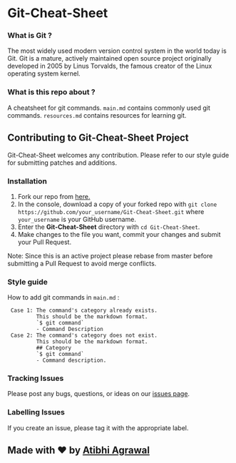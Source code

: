 # Git-Cheat-Sheet

### **What is Git ?**

The most widely used modern version control system in the world today is Git. Git is a mature, actively maintained open source project originally developed in 2005 by Linus Torvalds, the famous creator of the Linux operating system kernel.

### **What is this repo about ?**

A cheatsheet for git commands. 
`main.md` contains commonly used git commands.
`resources.md` contains resources for learning git. 

## Contributing to Git-Cheat-Sheet Project

Git-Cheat-Sheet welcomes any contribution. Please refer to our style guide for submitting patches and additions.

### Installation
1. Fork our repo from [here.](https://github.com/aSquare14/Git-Cheat-Sheet)
2. In the console, download a copy of your forked repo with `git clone https://github.com/your_username/Git-Cheat-Sheet.git` where `your_username` is your GitHub username.
3. Enter the **Git-Cheat-Sheet** directory with `cd Git-Cheat-Sheet`.
4. Make changes to the file you want, commit your changes and submit your Pull Request.

Note: Since this is an active project please rebase from master before submitting a Pull Request to avoid merge conflicts.  

### Style guide
How to add git commands in `main.md` :
     
     Case 1: The command's category already exists. 
             This should be the markdown format. 
             `$ git command`
             - Command Description
     Case 2: The command's category does not exist. 
             This should be the markdown format.
             ## Category
             `$ git command`
             - Command description.

### Tracking Issues

Please post any bugs, questions, or ideas on our
[issues page](https://github.com/aSquare14/Git-Cheat-Sheet/issues). 

### Labelling Issues

If you create an issue, please tag it with the appropriate label. 

## Made with <span class="heart">❤</span> by [Atibhi Agrawal](https://github.com/asquare14/)
